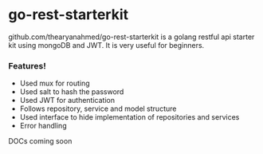 # go-rest-starterkit


github.com/thearyanahmed/go-rest-starterkit is a golang restful api starter kit using mongoDB and JWT. It is very useful for beginners.

### Features!

  - Used mux for routing
  - Used salt to hash the password
  - Used JWT for authentication
  - Follows repository, service and model structure
  - Used interface to hide implementation of repositories and services
  - Error handling
  

DOCs coming soon